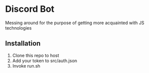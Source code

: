 
# Discord Bot
Messing around for the purpose of getting more acquainted with JS technologies

## Installation

1) Clone this repo to host
2) Add your token to src/auth.json
2) Invoke run.sh
